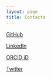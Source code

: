 ```yaml
---
layout: page
title: Contacts
---
```


<i class="fa-solid fa-envelope"></i>
<span class="e-mail" username="ilozzops" domain="es.htk"></span>

<i class="fa-brands fa-github"></i>
<a href="https://github.com/snnpzz">GitHub</a>

<i class="fa-brands fa-linkedin"></i>
<a href="www.linkedin.com/in/snnpzz">LinkedIn</a>

<i class="fa-brands fa-orcid"></i>
<a href="https://orcid.org/0000-0002-6899-6209">ORCID iD</a>

<i class="fa-brands fa-twitter"></i>
<a href="https://twitter.com/snnpzz">Twitter</a>
